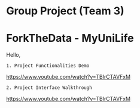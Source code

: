 # Group Project (Team 3)

# ForkTheData - MyUniLife


Hello,

```
1. Project Functionalities Demo
```
https://www.youtube.com/watch?v=TBIrCTAVFxM

```
2. Project Interface Walkthrough
```
https://www.youtube.com/watch?v=TBIrCTAVFxM